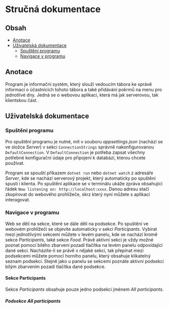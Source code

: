 # Stručná dokumentace

## Obsah <!-- omit from toc -->

- [Anotace](#anotace)
- [Uživatelská dokumentace](#uživatelská-dokumentace)
  - [Spuštění programu](#spuštění-programu)
  - [Navigace v programu](#navigace-v-programu)


## Anotace

Program je informační systém, který slouží vedoucím tábora ke správě informací o účastnících tohoto tábora a také přidávání pokrmů na menu pro jednotlivé dny. Jedná se o webovou aplikaci, která má jak serverovou, tak klientskou část.

## Uživatelská dokumentace

### Spuštění programu

Pro spuštění programu je nutné, mít v souboru *appsettings.json* (nachází se ve složce *Server*) v sekci `ConnectionStrings` správně nakonfigurovanou `DefaultConnection`. V `DefaultConnection` je potřeba zapsat všechny potřebné konfigurační údaje pro připojení k databázi, kterou chcete používat.

Program se spouští příkazem `dotnet run` nebo `dotnet watch` z adresáře *Server*, kde se nachází serverový projekt, který automaticky po spuštění spustí i klienta. Po spuštění aplikace se v terminálu ukáže zpráva obsahující řádek `Now listening on: http://localhost:xxxx`. Danou adresu stačí zkopírovat do webového prohlížeče, skrz který nyní můžete s aplikací interagovat.

### Navigace v programu

Web se dělí na sekce, které se dále dělí na podsekce. Po spuštění ve webovém prohlížeči se objevíte automaticky v sekci *Participants*. Vybírat mezi jednotlivými sekcemi můžete v levém panelu, kde se nachází kromě sekce *Participants*, také sekce *Food*. Právě aktivní sekci je vždy možné poznat pomocí bílého zbarvení pozadí tlačítka na levém panelu odpovídající dané sekci. Nacházíte-li se právě v nějaké sekci, tak přepínat mezi podsekcemi můžete pomocí horního panelu, který obsahuje klikatelný seznam podsekcí. Stejně jako u panelu se sekcemi poznáte aktivní podsekci bílým zbarvením pozadí tlačítka dané podsekce.

#### Sekce Participants

Sekce *Participants* obsahuje pouze jedno podsekci jménem *All participants*.

##### Podsekce All participants


